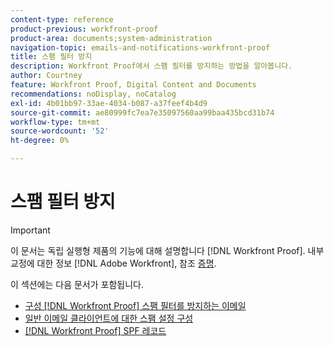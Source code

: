 ```yaml
---
content-type: reference
product-previous: workfront-proof
product-area: documents;system-administration
navigation-topic: emails-and-notifications-workfront-proof
title: 스팸 필터 방지
description: Workfront Proof에서 스팸 필터를 방지하는 방법을 알아봅니다.
author: Courtney
feature: Workfront Proof, Digital Content and Documents
recommendations: noDisplay, noCatalog
exl-id: 4b01bb97-33ae-4034-b087-a37feef4b4d9
source-git-commit: ae80999fc7ea7e35097560aa99baa435bcd31b74
workflow-type: tm+mt
source-wordcount: '52'
ht-degree: 0%

---
```


# 스팸 필터 방지

>[!IMPORTANT]
>
>이 문서는 독립 실행형 제품의 기능에 대해 설명합니다 [!DNL Workfront Proof]. 내부 교정에 대한 정보 [!DNL Adobe Workfront], 참조 [증명](../../../review-and-approve-work/proofing/proofing.md).

이 섹션에는 다음 문서가 포함됩니다.

* [구성 [!DNL Workfront Proof] 스팸 필터를 방지하는 이메일](../../../workfront-proof/wp-emailsntfctns/avoiding-spam-filters/configure-wp-emails-avoid-spam-filters.md)
* [일반 이메일 클라이언트에 대한 스팸 설정 구성](../../../workfront-proof/wp-emailsntfctns/avoiding-spam-filters/configure-spam-settings-clients.md)
* [[!DNL Workfront Proof] SPF 레코드](../../../workfront-proof/wp-emailsntfctns/avoiding-spam-filters/wp-spf-records.md)

